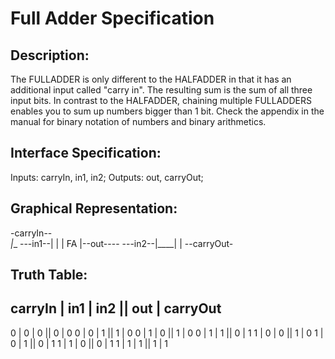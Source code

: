 Full Adder Specification
========================

Description:
------------
The FULLADDER is only different to the HALFADDER in that it has an additional input called "carry in". The resulting sum is the sum of all three input bits. In contrast to the HALFADDER, chaining multiple FULLADDERS enables you to sum up numbers bigger than 1 bit.
Check the appendix in the manual for binary notation of numbers and binary arithmetics.


Interface Specification:
------------------------
Inputs: carryIn, in1, in2;
Outputs: out, carryOut;


Graphical Representation:
-------------------------
-carryIn--\
         _|__
---in1--|    |
        | FA |--out----
---in2--|____|
           |
           \--carryOut-


Truth Table:
------------
 carryIn | in1 | in2 || out | carryOut
 -------------------------------------
 0       | 0   | 0   || 0   | 0
 0       | 0   | 1   || 1   | 0
 0       | 1   | 0   || 1   | 0
 0       | 1   | 1   || 0   | 1
 1       | 0   | 0   || 1   | 0
 1       | 0   | 1   || 0   | 1
 1       | 1   | 0   || 0   | 1
 1       | 1   | 1   || 1   | 1
